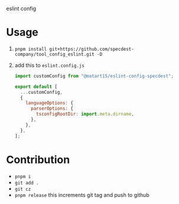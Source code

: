 eslint config

# Usage

1. `pnpm install git+https://github.com/specdest-company/tool_config_eslint.git -D`
2. add this to `eslint.config.js`

   ```js
   import customConfig from "@matart15/eslint-config-specdest";

   export default [
     ...customConfig,
     {
       languageOptions: {
         parserOptions: {
           tsconfigRootDir: import.meta.dirname,
         },
       },
     },
   ];
   ```

# Contribution

- `pnpm i`
- `git add .`
- `git cz`
- `pnpm release` this increments git tag and push to github
